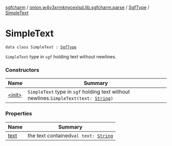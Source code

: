 [sgfcharm](../../../index.md) / [onion.w4v3xrmknycexlsd.lib.sgfcharm.parse](../../index.md) / [SgfType](../index.md) / [SimpleText](./index.md)

# SimpleText

`data class SimpleText : `[`SgfType`](../index.md)

`SimpleText` type in `sgf` holding text without newlines.

### Constructors

| Name | Summary |
|---|---|
| [&lt;init&gt;](-init-.md) | `SimpleText` type in `sgf` holding text without newlines.`SimpleText(text: `[`String`](https://kotlinlang.org/api/latest/jvm/stdlib/kotlin/-string/index.html)`)` |

### Properties

| Name | Summary |
|---|---|
| [text](text.md) | the text contained`val text: `[`String`](https://kotlinlang.org/api/latest/jvm/stdlib/kotlin/-string/index.html) |
